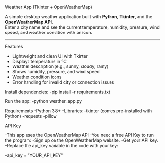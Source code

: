  Weather App (Tkinter + OpenWeatherMap)

A simple desktop weather application built with **Python**, **Tkinter**, and the **OpenWeatherMap API**.  
Enter a city name and see the current temperature, humidity, pressure, wind speed, and weather condition with an icon.

---

 Features
- Lightweight and clean UI with Tkinter  
- Displays temperature in °C  
- Weather description (e.g., sunny, cloudy, rainy)  
- Shows humidity, pressure, and wind speed  
- Weather condition icons  
- Error handling for invalid city or connection issues  


Install dependencies:
-pip install -r requirements.txt


Run the app:
-python weather_app.py


Requirements
-Python 3.8+
-Libraries:
-tkinter (comes pre-installed with Python)
-requests
-pillow


API Key

-This app uses the OpenWeatherMap API
-You need a free API Key to run the program:
-Sign up on the OpenWeatherMap website.
-Get your API key.
-Replace the api_key variable in the code with your key:

-api_key = "YOUR_API_KEY"

